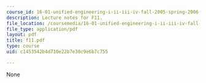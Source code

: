 ```yaml
---
course_id: 16-01-unified-engineering-i-ii-iii-iv-fall-2005-spring-2006
description: Lecture notes for F11.
file_location: /coursemedia/16-01-unified-engineering-i-ii-iii-iv-fall-2005-spring-2006/c1453542b4d710e22b7e30c9e6b7c755_f11.pdf
file_type: application/pdf
layout: pdf
title: f11.pdf
type: course
uid: c1453542b4d710e22b7e30c9e6b7c755

---
```

None